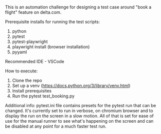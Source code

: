 This is an automation challenge for designing a test case around "book a flight" feature on delta.com.

Prerequisite installs for running the test scripts:
 1. python
 2. pytest
 3. pytest-playwright
 4. playwright install (browser installation)
 5. pyyaml

Recommended IDE - VSCode

How to execute:
 1. Clone the repo
 2. Set up a venv (https://docs.python.org/3/library/venv.html)
 3. Install prerequisites
 4. Run the pytest test_booking.py

Additional info: 
pytest.ini file contains presets for the pytest run that can be changed. It's currently set to run in verbose, on chromium browser and to display the run on the screen in a slow motion.
All of that is set for ease of use for the manual runner to see what's happening on the screen and can be disabled at any point for a much faster test run.
